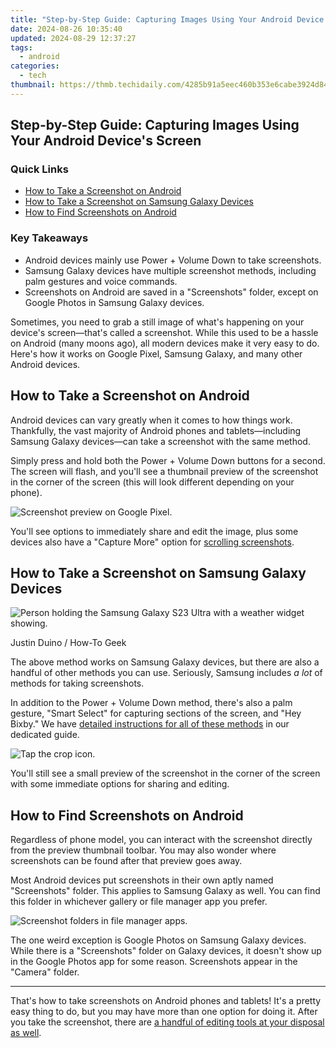 ```yaml
---
title: "Step-by-Step Guide: Capturing Images Using Your Android Device's Screen"
date: 2024-08-26 10:35:40
updated: 2024-08-29 12:37:27
tags:
  - android
categories:
  - tech
thumbnail: https://thmb.techidaily.com/4285b91a5eec460b353e6cabe3924d845457ea4dd57027d124c1eda481947485.jpg
---
```


## Step-by-Step Guide: Capturing Images Using Your Android Device's Screen

### Quick Links

* [How to Take a Screenshot on Android](https://facebook.techidaily.com/a-social-media-giant-persists-unraveling-the-facebook-phenomenon/)
* [How to Take a Screenshot on Samsung Galaxy Devices](https://tech-haven.techidaily.com/how-to-take-screenshots-in-windows/)
* [How to Find Screenshots on Android](https://facebook.techidaily.com/end-buffering-blues-10-tactics-for-fb-video-troubleshooting/)

### Key Takeaways

* Android devices mainly use Power + Volume Down to take screenshots.
* Samsung Galaxy devices have multiple screenshot methods, including palm gestures and voice commands.
* Screenshots on Android are saved in a "Screenshots" folder, except on Google Photos in Samsung Galaxy devices.

 Sometimes, you need to grab a still image of what's happening on your device's screen—that's called a screenshot. While this used to be a hassle on Android (many moons ago), all modern devices make it very easy to do. Here's how it works on Google Pixel, Samsung Galaxy, and many other Android devices.

##  How to Take a Screenshot on Android

 Android devices can vary greatly when it comes to how things work. Thankfully, the vast majority of Android phones and tablets—including Samsung Galaxy devices—can take a screenshot with the same method.

 Simply press and hold both the Power + Volume Down buttons for a second. The screen will flash, and you'll see a thumbnail preview of the screenshot in the corner of the screen (this will look different depending on your phone).

![Screenshot preview on Google Pixel.](https://static1.howtogeekimages.com/wordpress/wp-content/uploads/2024/04/screenshot_20240411-163223.png) 

 You'll see options to immediately share and edit the image, plus some devices also have a "Capture More" option for [scrolling screenshots](https://win-amazing.techidaily.com/downloading-the-linksys-ae1200-driver-made-easy-and-quick-for-all-users/).

##  How to Take a Screenshot on Samsung Galaxy Devices

![Person holding the Samsung Galaxy S23 Ultra with a weather widget showing.](https://static1.howtogeekimages.com/wordpress/wp-content/uploads/2024/01/52664422115_ee825200bd_k.jpg) 

Justin Duino / How-To Geek

 The above method works on Samsung Galaxy devices, but there are also a handful of other methods you can use. Seriously, Samsung includes _a lot_ of methods for taking screenshots.

 In addition to the Power + Volume Down method, there's also a palm gesture, "Smart Select" for capturing sections of the screen, and "Hey Bixby." We have [detailed instructions for all of these methods](https://visual-screen-recording.techidaily.com/gamers-guides-essential-tips-for-recording-riveting-races/) in our dedicated guide.

![Tap the crop icon.](https://static1.howtogeekimages.com/wordpress/wp-content/uploads/2023/09/screenshot_20230912_164407a_settings.jpg) 

 You'll still see a small preview of the screenshot in the corner of the screen with some immediate options for sharing and editing.

##  How to Find Screenshots on Android

 Regardless of phone model, you can interact with the screenshot directly from the preview thumbnail toolbar. You may also wonder where screenshots can be found after that preview goes away.

 Most Android devices put screenshots in their own aptly named "Screenshots" folder. This applies to Samsung Galaxy as well. You can find this folder in whichever gallery or file manager app you prefer.

![Screenshot folders in file manager apps.](https://static1.howtogeekimages.com/wordpress/wp-content/uploads/2024/04/2024-04-11_16-39-29.png) 

 The one weird exception is Google Photos on Samsung Galaxy devices. While there is a "Screenshots" folder on Galaxy devices, it doesn't show up in the Google Photos app for some reason. Screenshots appear in the "Camera" folder.

---

 That's how to take screenshots on Android phones and tablets! It's a pretty easy thing to do, but you may have more than one option for doing it. After you take the screenshot, there are [a handful of editing tools at your disposal as well](https://win-amazing.techidaily.com/downloading-the-linksys-ae1200-driver-made-easy-and-quick-for-all-users/).

<ins class="adsbygoogle"
     style="display:block"
     data-ad-format="autorelaxed"
     data-ad-client="ca-pub-7571918770474297"
     data-ad-slot="1223367746"></ins>



<ins class="adsbygoogle"
     style="display:block"
     data-ad-client="ca-pub-7571918770474297"
     data-ad-slot="8358498916"
     data-ad-format="auto"
     data-full-width-responsive="true"></ins>
